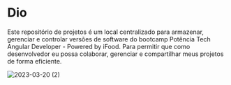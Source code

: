 # Dio
Este repositório de projetos é um local centralizado para armazenar, gerenciar e controlar versões de software do bootcamp Potência Tech Angular Developer - Powered by iFood. Para permitir que como desenvolvedor eu possa colaborar, gerenciar e compartilhar meus projetos de forma eficiente.


![2023-03-20 (2)](https://user-images.githubusercontent.com/85081592/226495247-e2cb75d0-604d-498d-9624-7a0f8819f424.png)
